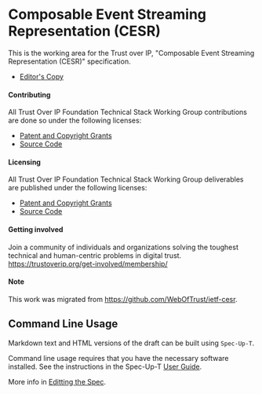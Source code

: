 # Composable Event Streaming Representation (CESR)

This is the working area for the Trust over IP, "Composable Event Streaming Representation (CESR)" specification.

* [Editor's Copy](https://trustoverip.github.io/tswg-cesr-specification/)

#### Contributing

All Trust Over IP Foundation Technical Stack Working Group contributions are done so under the following licenses:

* [Patent and Copyright Grants](Contributing.md)
* [Source Code](SOURCE_CODE.md)

#### Licensing

All Trust Over IP Foundation Technical Stack Working Group deliverables are published under the following licenses:

* [Patent and Copyright Grants](LICENSE.md)
* [Source Code](SOURCE_CODE.md)

#### Getting involved

Join a community of individuals and organizations solving the toughest technical and human-centric problems in digital trust. https://trustoverip.org/get-involved/membership/

#### Note

This work was migrated from https://github.com/WebOfTrust/ietf-cesr.

## Command Line Usage

Markdown text and HTML versions of the draft can be built using `Spec-Up-T`.

Command line usage requires that you have the necessary software installed.  See the instructions in the Spec-Up-T [User Guide](https://trustoverip.github.io/spec-up-t-website/docs/getting-started/intro).

More info in [Editting the Spec](/EditingTheSpec).

